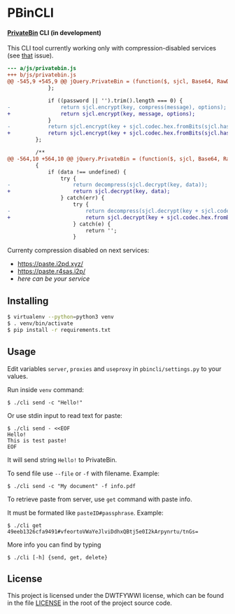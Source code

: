 PBinCLI
=====

#### [PrivateBin](https://github.com/PrivateBin/PrivateBin/) CLI (in development)

This CLI tool currently working only with compression-disabled services (see [that](https://github.com/PrivateBin/PrivateBin/issues/188#issuecomment-281284360) issue).

```patch
--- a/js/privatebin.js
+++ b/js/privatebin.js
@@ -545,9 +545,9 @@ jQuery.PrivateBin = (function($, sjcl, Base64, RawDeflate) {
             };

             if ((password || '').trim().length === 0) {
-                return sjcl.encrypt(key, compress(message), options);
+                return sjcl.encrypt(key, message, options);
             }
-            return sjcl.encrypt(key + sjcl.codec.hex.fromBits(sjcl.hash.sha256.hash(password)), compress(message), options);
+            return sjcl.encrypt(key + sjcl.codec.hex.fromBits(sjcl.hash.sha256.hash(password)), message, options);
         };

         /**
@@ -564,10 +564,10 @@ jQuery.PrivateBin = (function($, sjcl, Base64, RawDeflate) {
         {
             if (data !== undefined) {
                 try {
-                    return decompress(sjcl.decrypt(key, data));
+                    return sjcl.decrypt(key, data);
                 } catch(err) {
                     try {
-                        return decompress(sjcl.decrypt(key + sjcl.codec.hex.fromBits(sjcl.hash.sha256.hash(password)), data));
+                        return sjcl.decrypt(key + sjcl.codec.hex.fromBits(sjcl.hash.sha256.hash(password)), data);
                     } catch(e) {
                         return '';
                     }
```

Currenty compression disabled on next services:

* https://paste.i2pd.xyz/
* https://paste.r4sas.i2p/
* *here can be your service*

Installing
-----
```bash
$ virtualenv --python=python3 venv
$ . venv/bin/activate
$ pip install -r requirements.txt
```

Usage
-----
Edit variables `server`, `proxies` and `useproxy` in `pbincli/settings.py` to your values.

Run inside `venv` command:

    $ ./cli send -c "Hello!"

Or use stdin input to read text for paste:

    $ ./cli send - <<EOF
    Hello!
    This is test paste!
    EOF

It will send string `Hello!` to PrivateBin.

To send file use `--file` or `-f` with filename. Example:

    $ ./cli send -c "My document" -f info.pdf


To retrieve paste from server, use `get` command with paste info.

It must be formated like `pasteID#passphrase`. Example:

    $ ./cli get 49eeb1326cfa9491#vfeortoVWaYeJlviDdhxQBtj5e0I2kArpynrtu/tnGs=

More info you can find by typing

    $ ./cli [-h] {send, get, delete}

License
-------
This project is licensed under the DWTFYWWI license, which can be found in the file
[LICENSE](LICENSE) in the root of the project source code.
